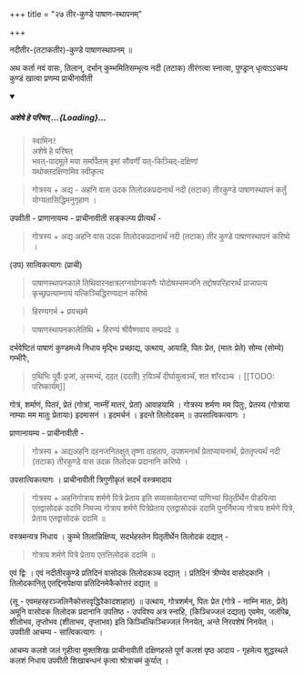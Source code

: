 +++
title = "२७ तीर-कुण्डे पाषाण-स्थापनम्"

+++

नदीतीर-(तटाकतीर)-कुण्डे पाषाणस्थापनम् ॥

अथ कर्ता नवं वासः, तिलान्, दर्भान् कुम्भमितिसम्भृत्य नदी (तटाक) तीरंगत्वा स्नात्वा, पुण्ड्रान् धृत्वाऽऽचम्य कुण्डं खात्वा प्रणम्य प्राचीनावीती 

<div class="js_include" includetitle="false" newlevelforh1="5" unfilled url="/vedAH_yajuH/taittirIyam/sUtram/ApastambaH/gRhyam/paddhatiH/shrIvaiShNavaH/mantrAdi/asheShe_pariShat_svIkRtya.md">
<details open><summary><h5>अशेषे हे परिषत् ...{Loading}...</h5></summary>

> स्वामिनः!  
अशेषे हे परिषत्  
भवत्-पादमूले मया समर्पिताम् इमां सौवर्णीं यत्-किञ्चिद्-दक्षिणां  
यथोक्तदक्षिणामिव स्वीकृत्य  

</details>
</div>  

> गोत्रस्य + अद्य - अहनि वास उदक तिलोदकप्रदानार्थं नदी (तटाक) तीरकुण्डे पाषाणस्थापनं कर्तुं योग्यतासिद्धिमनुगृहाण । 

उपवीती - प्राणानायम्य - प्राचीनावीती सङ्कल्प्य प्रीत्यर्थं - 

> गोत्रस्य + अद्य अहनि वास उदक तिलोदकप्रदानार्थं नदी (तटाक) तीर कुण्डे पाषाणस्थापनं करिष्ये । 

(उप) सात्विकत्यागः (प्राची) 

> पाषाणस्थापनकाले तिथिवारनक्षत्रलग्नयोगकरणैः योदोषस्समजनि तद्दोषपरिहारार्थं प्राजापत्य कृच्छ्रप्रत्याम्नायं यत्किञ्चिद्धिरण्यदानं करिष्ये 

> हिरण्यगर्भ + प्रयच्छमे 

> पाषाणस्थापनकालेतिथि + हिरण्यं श्रीवैष्णवाय सम्प्रददे ॥ 

दर्भवेष्टितं पाषाणं कुण्डमध्ये निधाय मृद्भिः प्रच्छाद्य, उत्थाय, आयाहि, पितः प्रेत, (मातः प्रेते) सोम्य (सोम्ये) गम्भीरैः, 

> प॒थिभिः पूर्वैः प्र॒जां, अ॒स्मभ्यं॑, दद॒त् (ददती) र॒यिञ्चॅ दीर्घायुत्वञ्चॅ, शत शॉरदञ्च ।
[[TODO: परिष्कार्यम्]]

गोत्रं, शर्माणं, पितरं, प्रेतं (गोत्रां, नाम्नीं मातरं, प्रेतां) आवाहयामि । गोत्रस्य शर्मणः मम पितुः, प्रेतस्य (गोत्राया नाम्याः मम मातुः प्रेतायाः) इदमासनं । इदमर्चनं । इदन्ते तिलोदकम् ॥ उपसात्विकत्यागः । 

प्राणानायम्य - प्राचीनावीती - 

> गोत्रस्य + अद्यअहनि दहनजनितक्षुत् तृष्णा दाहताप, उपशमनार्थं प्रेताप्यायनार्थं, प्रेततृप्त्यर्थं नदी (तटाक) तीरकुण्डे वास उदक तिलोदक प्रदानानि करिष्ये । 

उपसात्विकत्यागः । प्राचीनावीती त्रिगुणीकृतं सदर्भं वस्त्रमादाय 

> गोत्रस्य + अहनिगोत्राय शर्मणे पित्रे प्रेताय इति सव्यसव्येतराभ्यां पाणिभ्यां पितृतीर्थेन पीडयित्वा एतद्वासोदकं ददामि निमज्य गोत्राय शर्मणे पित्रेप्रेताय एतद्वासोदकं ददामि पुनर्निमज्य गोत्राय शर्मणे पित्रे, प्रेताय एतद्वासोदकं ददामि ॥ 

वस्त्रमन्यत्र निधाय । कुम्भे तिलान्निक्षिप्य, सदर्भहस्तेन पितृतीर्थेन तिलोदकं दद्यात् - 

> गोत्राय शर्मणे पित्रे प्रेताय एतत्तिलोदकं ददामि ॥ 

एवं द्विः । एवं नदीतीरकुण्डे प्रतिदिनं वासोदकं तिलोदकञ्च दद्यात् । प्रतिदिनं त्रीण्येव वासोदकानि । तिलोदकानितु एतद्दिनापेक्षया प्रतिदिनमेकैकोत्तरं दद्यात् ॥

(सू - एवमहरहरञ्जलिनैकोत्तरवृद्धिरैकादशाहात्) ॥ उत्थाय, गोत्रशर्मन्, पितः प्रेत (गोत्रे - नाम्नि मातः, प्रेते) अमूनि वासोदक तिलोदक प्रदानानि उपतिष्ठ - उपविश्य अत्र स्नाहि, (किञ्चिज्जलं दद्यात्) एवमेव, जलंपिब्र, शीतोभव, तृप्तोभव (शीताभव, तृप्ताभव) इति किञ्चित्किञ्चिज्जलं निनयेत्, अन्ते निरवशेषं निनयेत् । उपवीती आचम्य - सात्विकत्यागः ।

आचम्य कलशे जलं गृहीत्वा मुक्तशिखः प्राचीनावीती दक्षिणहस्ते पूर्णं कलशं पृष्ठ आदाय - गृहमेत्य शुद्धस्थले कलशं निधाय उपवीती शिखाबन्धनं कृत्वा श्रोत्राचमं कुर्यात् ।